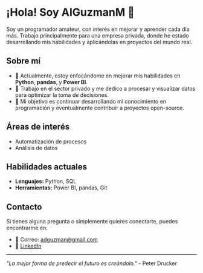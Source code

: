 # ¡Hola! Soy AIGuzmanM 👋

Soy un programador amateur, con interés en mejorar y aprender cada día más. Trabajo principalmente para una empresa privada, donde he estado desarrollando mis habilidades y aplicándolas en proyectos del mundo real.

## Sobre mí
- 🌱 Actualmente, estoy enfocándome en mejorar mis habilidades en **Python**, **pandas**, y **Power BI**.
- 💼 Trabajo en el sector privado y me dedico a procesar y visualizar datos para optimizar la toma de decisiones.
- 🎯 Mi objetivo es continuar desarrollando mi conocimiento en programación y eventualmente contribuir a proyectos open-source.

## Áreas de interés
- Automatización de procesos
- Análisis de datos

## Habilidades actuales
- **Lenguajes:** Python, SQL
- **Herramientas:** Power BI, pandas, Git

## Contacto
Si tienes alguna pregunta o simplemente quieres conectarte, puedes encontrarme en:
- 📧 Correo: [adguzman@gmail.com](mailto:adguzman@gmail.com)
- 💼 [LinkedIn](https://www.linkedin.com/in/adguzmanm/)

---

_"La mejor forma de predecir el futuro es creándolo."_ - Peter Drucker


<!--
**aiguzmanm/aiguzmanm** is a ✨ _special_ ✨ repository because its `README.md` (this file) appears on your GitHub profile.

Here are some ideas to get you started:

- 🔭 I’m currently working on ...
- 🌱 I’m currently learning ...
- 👯 I’m looking to collaborate on ...
- 🤔 I’m looking for help with ...
- 💬 Ask me about ...
- 📫 How to reach me: ...
- 😄 Pronouns: ...
- ⚡ Fun fact: ...
-->
